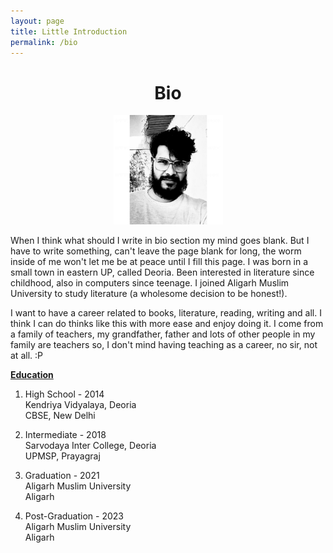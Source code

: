 ```yaml
---
layout: page
title: Little Introduction
permalink: /bio
---
```

<h1 style="text-align:center;">Bio</h1>
<p style="text-align:center;">
<img src="/assets/image.jpg" width="175px"></p>  
  


When I think what should I write in bio section my mind goes blank. But I have to write something, can't leave the page blank for long, the worm inside of me won't let me be at peace until I fill this page. I was born in a small town in eastern UP, called Deoria. Been interested in literature since childhood, also in computers since teenage. I joined Aligarh Muslim University to study literature (a wholesome decision to be honest!).

I want to have a career related to books, literature, reading, writing and all. I think I can do thinks like this with more ease and enjoy doing it. I come from a family of teachers, my grandfather, father and lots of other people in my family are teachers so, I don't mind having teaching as a career, no sir, not at all. :P
  

**<u>Education</u>**

1. High School - 2014  
    Kendriya Vidyalaya, Deoria  
    CBSE, New Delhi  

2. Intermediate - 2018  
    Sarvodaya Inter College, Deoria  
    UPMSP, Prayagraj  

3. Graduation - 2021  
    Aligarh Muslim University  
    Aligarh  

4. Post-Graduation - 2023  
    Aligarh Muslim University  
    Aligarh  

